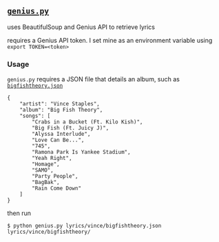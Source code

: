## [`genius.py`](genius.py)

uses BeautifulSoup and Genius API to retrieve lyrics 

requires a Genius API token. I set mine as an environment variable using `export TOKEN=<token>`

### Usage

`genius.py` requires a JSON file that details an album, such as [`bigfishtheory.json`](lyrics/vince/bigfishtheory.json)

    {
        "artist": "Vince Staples",
        "album": "Big Fish Theory",
        "songs": [
            "Crabs in a Bucket (Ft. Kilo Kish)",
            "Big Fish (Ft. Juicy J)",
            "Alyssa Interlude",
            "Love Can Be...",
            "745",
            "Ramona Park Is Yankee Stadium",
            "Yeah Right",
            "Homage",
            "SAMO",
            "Party People",
            "BagBak",
            "Rain Come Down"
        ]
    }

then run

`$ python genius.py lyrics/vince/bigfishtheory.json lyrics/vince/bigfishtheory/`
